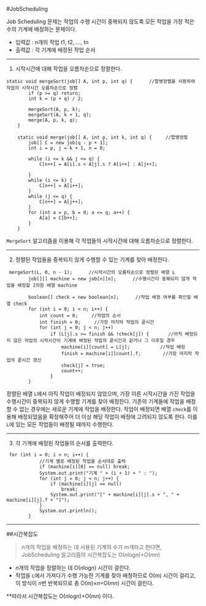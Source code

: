 #JobScheduling


Job Scheduling 문제는 작업의 수행 시간이 중복되지 않도록 모든 작업을 가장 적은 수의 기계에 배정하는 문제이다.


+ 입력값 : n개의 작업 t1, t2, …, tn
+ 출력값 : 각 기계에 배정된 작업 순서


-------

1. 시작시간에 대해 작업을 오름차순으로 정렬한다.
```
static void mergeSort(job[] A, int p, int q) {      //합병정렬을 사용하여 작업의 시작시간 오름차순으로 정렬
        if (p >= q) return;
        int k = (p + q) / 2;

        mergeSort(A, p, k);
        mergeSort(A, k + 1, q);
        merge(A, p, k, q);
    }

    static void merge(job[] A, int p, int k, int q) {     //합병정렬
        job[] C = new job[q - p + 1];
        int i = p, j = k + 1, n = 0;

        while (i <= k && j <= q) {
            C[n++] = A[i].s < A[j].s ? A[i++] : A[j++];

        }
        while (i <= k) {
            C[n++] = A[i++];
        }
        while (j <= q) {
            C[n++] = A[j++];
        }
        for (int a = p, b = 0; a <= q; a++) {
            A[a] = C[b++];
        }
    }
```
`MergeSort` 알고리즘을 이용해 각 작업들의 시작시간에 대해 오름차순으로 정렬한다.


-------

2. 정렬된 작업들을 중복되지 않게 수행할 수 있는 기계를 찾아 배정한다.
```
 mergeSort(L, 0, n - 1);      //시작시간의 오름차순으로 정렬된 배열 L
        job[][] machine = new job[n][n];      //수행시간이 중복되지 않게 작업을 배정할 2차원 배열 machine

        boolean[] check = new boolean[n];      //작업 배정 여부를 확인할 배열 check
        for (int i = 0; i < n; i++) {
            int count = 0;     //작업의 순서
            int finish = 0;     //가장 마지막 작업의 끝시간
            for (int j = 0; j < n; j++)
                if (L[j].s >= finish && !check[j]) {       //아직 배정되지 않은 작업의 시작시간이 기계에 배정된 작업의 끝시간과 같거나 그 이후일 경우
                    machine[i][count] = L[j];           //작업 배정
                    finish = machine[i][count].f;        //가장 마지막 작업의 끝시간 갱신
                    check[j] = true;
                    count++;
                }
        }
```
정렬된 배열 `L`에서 아직 작업이 배정되지 않았으며, 가장 이른 시작시간을 가진 작업을 수행시간이 중복되지 않게 수행할 기계를 찾아 배정한다.
기존의 기계들에 작업을 배정할 수 없는 경우에는 새로운 기계에 작업을 배정한다.
작업이 배정되면 배열 `check`를 이용해 배정되었음을 확정해주어 더 이상 해당 작업이 배정에 고려되지 않도록 한다.
이를 `L`에 있는 모든 작업들이 배정될 때까지 수행한다.

-------

3. 각 기계에 배정된 작업들의 순서를 출력한다.
```
 for (int i = 0; i < n; i++) {
            //기계 별로 배정된 작업을 순서대로 출력
            if (machine[i][0] == null) break;
            System.out.print("기계 " + (i + 1) + " : ");
            for (int j = 0; j < n; j++) {
                if (machine[i][j] == null)
                    break;
                System.out.print("[" + machine[i][j].s + ", " + machine[i][j].f + "]");
            }
            System.out.println();
        }
```

-------

##시간복잡도
> *n*개의 작업을 배정하는 데 사용된 기계의 수가 *m*개라고 한다면, JobScheduling 알고리즘의 시간복잡도는 O(*n*log*n*)+O(*mn*)

+ *n*개의 작업을 정렬하는 데 O(*n*log*n*) 시간이 걸린다.
+ 작업을 `L`에서 가져다가 수행 가능한 기계를 찾아 배정하므로 O(*m*) 시간이 걸리고, 이 방식이 *n*번 반복되므로 총 O(*m*)×*n*=O(*mn*) 시간이 걸린다.

**따라서 시간복잡도는 O(*n*log*n*)+O(*mn*) 이다.